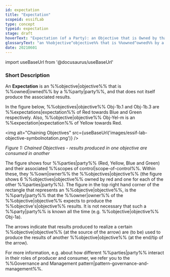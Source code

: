 ```yaml
---
id: expectation
title: "Expectation"
scopeid: essifLab
type: concept
typeid: expectation
stage: draft
hoverText: "Expectation (of a Party): an Objective that is Owned by that Party, and that does not itself produce the associated results."
glossaryText: "an %%objective^objective%% that is %%owned^owned%% by a %%party^party%%, and that does not itself produce the associated results."
date: 20210601
---
```


import useBaseUrl from '@docusaurus/useBaseUrl'

### Short Description
An **Expectation** is an %%objective|objective%% that is %%owned|owned%% by a %%party|party%%, and that does not itself produce the associated results.

In the figure below, %%objectives|objective%% Obj-1b.1 and Obj-1b.3 are %%expectations|expectation%% of Red towards Blue and Green respectively. Also, %%objective|objective%% Obj-Yel-m is an %%expectation|expectation%% of Yellow towards Red.

<img
  alt="Chaining Objectives"
  src={useBaseUrl('images/essif-lab-objective-symbolnotation.png')}
/>

*Figure 1: Chained Objectives - results produced in one objective are consumed in another*

The figure shows four %%parties|party%% (Red, Yellow, Blue and Green) and their associated %%scopes of control|scope-of-control%%. Within these, they %%own|owner%% the %%objectives|objective%% (the figure shows 6 %%objectives|objective%% owned by red and one for each of the other %%parties|party%%). The figure in the top right hand corner of the rectangle that represents an %%objective|objective%%, is the %%party|party%% that the %%owner|owner%% of the %%objective|objective%% expects to produce the %%objective's|objective%% results. It is not necessary that such a %%party|party%% is known all the time (e.g. %%objective|objective%% Obj-1a).

The arrows indicate that results produced to realize a certain %%objective|objective%% (at the source of the arrow) are (to be) used to produce the results of another %%objective|objective%% (at the end/tip of the arrow).

For more information, e.g. about how different %%parties|party%% interact in their roles of producer and consumer, we refer you to the %%Governance and Management pattern|pattern-governance-and-management%%.